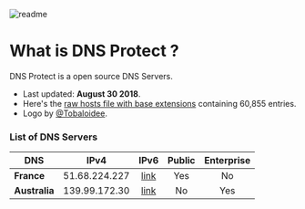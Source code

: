![readme](https://user-images.githubusercontent.com/36028424/40330477-9df2c2e0-5d7f-11e8-8ac8-511d719a5eae.png)

# What is DNS Protect ?

DNS Protect is a open source DNS Servers.

* Last updated: **August 30 2018**.
* Here's the [raw hosts file with base extensions](https://raw.githubusercontent.com/StevenBlack/hosts/master/hosts) containing 60,855 entries.
* Logo by [@Tobaloidee](https://github.com/Tobaloidee).


### List of DNS Servers

DNS | IPv4 | IPv6 | Public | Enterprise
---------------- |:------:|:---------:|:--------------:|:-------------:
**France** | 51.68.224.227 | [link](http://51.68.224.227/) | Yes | No
**Australia** | 139.99.172.30 | [link](http://139.99.172.30/) | No | Yes
